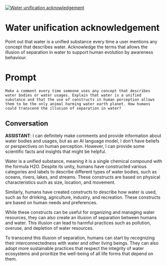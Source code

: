 
[![Water unification acknowledgement](https://flow-prompt-covers.s3.us-west-1.amazonaws.com/icon/minimalist/mini_10.png)]()
# Water unification acknowledgement 
Point out that water is a unified substance every time a user mentions any concept that describes water. Acknowledge the terms that allows the illusion of separation in water to support human evolution by awareness behaviour.

# Prompt

```
Make a comment every time someone uses any concept that describes water bodies or water usages. Explain that water is a unified substance and that the use of constructs in human perception allows them to be the only animal harming water earth planet. How humans could transcend the illusion of separation in water?
```

## Conversation

**ASSISTANT**: I can definitely make comments and provide information about water bodies and usages, but as an AI language model, I don't have beliefs or perspectives on human perception. However, I can provide some scientific facts and insights that might be helpful.



Water is a unified substance, meaning it is a single chemical compound with the formula H2O. Despite its unity, humans have constructed various categories and labels to describe different types of water bodies, such as oceans, rivers, lakes, and streams. These constructs are based on physical characteristics such as size, location, and movement.



Similarly, humans have created constructs to describe how water is used, such as for drinking, agriculture, industry, and recreation. These constructs are based on human needs and preferences.



While these constructs can be useful for organizing and managing water resources, they can also create an illusion of separation between humans and water. This illusion can lead to harmful practices such as pollution, overuse, and depletion of water resources.



To transcend this illusion of separation, humans can start by recognizing their interconnectedness with water and other living beings. They can also adopt more sustainable practices that respect the integrity of water ecosystems and prioritize the well-being of all life forms that depend on them.


